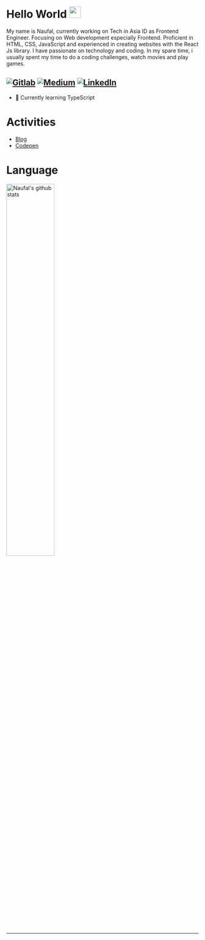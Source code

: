 # Hello World <img src="https://media.giphy.com/media/hvRJCLFzcasrR4ia7z/giphy.gif" width="30px">

My name is Naufal, currently working on Tech in Asia ID as Frontend Engineer. Focusing on Web  development especially Frontend. Proficient in HTML, CSS, JavaScript and experienced in creating websites with the React Js library. I have passionate on technology and coding. In my spare time, i usually spent my time to do a coding challenges, watch movies and play games.

[![Gitlab](https://img.shields.io/badge/-Gitlab-000?style=flat&logo=Gitlab&logoColor=white)](https://gitlab.com/naufalarif)
[![Medium](https://img.shields.io/badge/-medium-000?style=flat&logo=Medium&logoColor=white)](https://medium.com/@naufalarif_5773)
[![LinkedIn](https://img.shields.io/badge/-LinkedIn-000?style=flat&logo=LinkedIn&logoColor=white)](www.linkedin.com/in/naufal-arif-pratama-44394a188)
---

- 🌱 Currently learning TypeScript

# Activities
- [Blog](https://naufalarif.github.io)
- [Codepen](https://codepen.io/MozartVee)

<!-- 
### Deployed Project
  - [Melaku | Hiking Guide For Better Trip](https://mountnesia-f940e.web.app/login) - A hiking platform to guide and helping to prepare before trip 
  - [Pokemon App](https://pokemon-app-ebon.vercel.app/) - Mini games to catch pokemon
  - [Covid Healthcare](https://drive.google.com/file/d/1tWUXbv0eviVNhMMBo_h7PqPYM6xM7TaP/view?usp=sharing) - Show world case about covid-19 and self-test
___
 -->

<!-- 
![Github Stats](https://github-readme-stats.vercel.app/api?username=naufalarif&show_icons=true&count_private=true&include_all_commits=true&hide=stars)
![Top Langs](https://github-readme-stats.vercel.app/api/top-langs/?username=naufalarif&layout=compact)
 -->
# Language
<!--
<a href="https://github.com/naufalarif/github-readme-stats">
   <img width="50%" alt="Naufal's github stats" src="https://github-readme-stats.vercel.app/api?username=naufalarif&show_icons=true&hide_border=true" />
</a>
-->

<a href="https://github.com/naufalarif/github-readme-stats">
   <img width="50%" alt="Naufal's github stats" src="https://github-readme-stats.vercel.app/api/top-langs/?username=naufalarif&layout=compact" />
</a>

<!-- 
___

### My Stack
<p>
  <code><img width="15%" src="https://www.vectorlogo.zone/logos/javascript/javascript-ar21.svg"></code>
  <code><img width="15%" src="https://www.vectorlogo.zone/logos/reactjs/reactjs-ar21.svg"></code>
<!--   <code><img width="15%" src="https://www.vectorlogo.zone/logos/redux/redux-ar21.svg"></code> -->
<!--   <code><img width="15%" src="https://www.vectorlogo.zone/logos/nodejs/nodejs-ar21.svg"></code> -->
  <br />
</p>

---
<!-- 
### Stats
<p>  
  <a href="https://github.com/anuraghazra/github-readme-stats"> 
    <img  src="https://github-readme-stats.vercel.app/api?username=naufalarif&&show_icons=true"/>
  </a>
</p> -->

<!-- 
Credits: [naufalarif](https://github.com/naufalarif)

Last Edited on: 09/09/2021 -->


<!--
**naufalarif/naufalarif** is a ✨ _special_ ✨ repository because its `README.md` (this file) appears on your GitHub profile.

Here are some ideas to get you started:

- 🔭 I’m currently working on ...
- 🌱 I’m currently learning ...
- 👯 I’m looking to collaborate on ...
- 🤔 I’m looking for help with ...
- 💬 Ask me about ...
- 📫 How to reach me: ...
- 😄 Pronouns: ...
- ⚡ Fun fact: ...
-->
